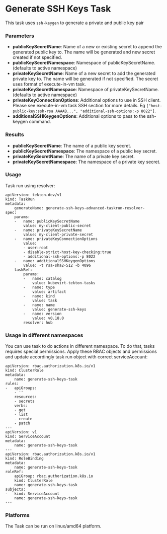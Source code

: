 # Generate SSH Keys Task 

This task uses `ssh-keygen` to generate a private and public key pair

### Parameters

- **publicKeySecretName**: Name of a new or existing secret to append the generated public key to. The name will be generated and new secret created if not specified.
- **publicKeySecretNamespace**: Namespace of publicKeySecretName. (defaults to active namespace)
- **privateKeySecretName**: Name of a new secret to add the generated private key to. The name will be generated if not specified. The secret uses format of execute-in-vm task.
- **privateKeySecretNamespace**: Namespace of privateKeySecretName. (defaults to active namespace)
- **privateKeyConnectionOptions**: Additional options to use in SSH client. Please see execute-in-vm task SSH section for more details. Eg `["host-public-key:ssh-rsa AAAAB...", "additional-ssh-options:-p 8022"]`.
- **additionalSSHKeygenOptions**: Additional options to pass to the ssh-keygen command.

### Results

- **publicKeySecretName**: The name of a public key secret.
- **publicKeySecretNamespace**: The namespace of a public key secret.
- **privateKeySecretName**: The name of a private key secret.
- **privateKeySecretNamespace**: The namespace of a private key secret.

### Usage

Task run using resolver:
```
apiVersion: tekton.dev/v1
kind: TaskRun
metadata:
    generateName: generate-ssh-keys-advanced-taskrun-resolver-
spec:
    params:
    -   name: publicKeySecretName
        value: my-client-public-secret
    -   name: privateKeySecretName
        value: my-client-private-secret
    -   name: privateKeyConnectionOptions
        value:
        - user:root
        - disable-strict-host-key-checking:true
        - additional-ssh-options:-p 8022
    -   name: additionalSSHKeygenOptions
        value: -t rsa-sha2-512 -b 4096
    taskRef:
        params:
        -   name: catalog
            value: kubevirt-tekton-tasks
        -   name: type
            value: artifact
        -   name: kind
            value: task
        -   name: name
            value: generate-ssh-keys
        -   name: version
            value: v0.18.0
        resolver: hub
```

### Usage in different namespaces

You can use task to do actions in different namespace. To do that, tasks requires special permissions. Apply these RBAC objects and permissions and update accordingly task run object with correct serviceAccount:

```
apiVersion: rbac.authorization.k8s.io/v1
kind: ClusterRole
metadata:
    name: generate-ssh-keys-task
rules:
-   apiGroups:
    - ''
    resources:
    - secrets
    verbs:
    - get
    - list
    - create
    - patch
---
apiVersion: v1
kind: ServiceAccount
metadata:
    name: generate-ssh-keys-task
---
apiVersion: rbac.authorization.k8s.io/v1
kind: RoleBinding
metadata:
    name: generate-ssh-keys-task
roleRef:
    apiGroup: rbac.authorization.k8s.io
    kind: ClusterRole
    name: generate-ssh-keys-task
subjects:
-   kind: ServiceAccount
    name: generate-ssh-keys-task
---
```

### Platforms

The Task can be run on linux/amd64 platform.

